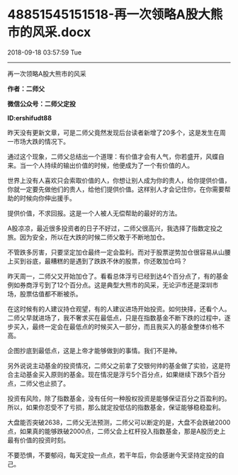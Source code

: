 # 48851545151518-再一次领略A股大熊市的风采.docx

2018-09-18 03:57:59 Tue

----

再一次领略A股大熊市的风采

__作者：二师父__

__微信公众号：二师父定投__

__ID:ershifudt88__

昨天没有更新文章，可是二师父竟然发现后台读者新增了20多个，这是发生在周一市场大跌的情况下。

通过这个现象，二师父总结出一个道理：有价值才会有人气，你若盛开，风蝶自来。当一个人持续的输出价值的时候，他便成为了一个有价值的人。

世界上没有人喜欢只会索取价值的人，你想让别人成为你的贵人，给你提供价值，你就一定要先做他们的贵人，给他们提供价值。这样别人才会记住你，在你需要帮助的时候向你伸出援手。

提供价值，不求回报。这是一个人被人无偿帮助的最好的方法。

A股凉凉，最近很多投资者的日子不好过，二师父很高兴，我选择了指数定投之旅。因为安全，所以在大跌的时候二师父敢于不断地加仓。

不管跌多厉害，只要坚定加仓最终一定会盈利。而对于股票逆势加仓很容易从山腰上买到谷底，最糟糕的是遇到了跌跌不休的股票，你还敢加仓吗？

昨天周一，二师父又开始加仓了。看看总体浮亏已经到达4个百分点了，有的基金例如券商浮亏到了12个百分点。这是典型大熊市的风采，无论沪市还是深圳市场，股票估值都不断被杀。

在这时候有的人建议持仓观望，有的人建议进场开始投资。如何抉择，还看个人。二师父早就进场了，我不奢求买在最低点，只是在指数基金不断下跌的过程中，逐步买入，最终一定会在最低点的时候买入一部分，而且我买入的基金整体价格不高。

企图抄底到最低点，这是上帝才能够做到的事情。我们不是神。

另外说说主动基金的投资情况，二师父之前拿了交银何帅的基金做了实验，这是符合主动基金买入原则的基金。现在情况是浮亏5个百分点，如果继续下跌5个百分点，二师父也止损了。

投资有风险，除了指数基金，没有任何一种股权投资是能够保证百分之百盈利的。所以，如果你忍受不了亏损，那么就定投低估的指数基金，保证能够稳稳盈利。

大盘能否突破2638，二师父无法预测，二师父可以断定的是，大盘不会跌破2000点，如果真的能够跌破2000点，二师父会上杠杆投入指数基金，那是A股历史上最有价值的投资时刻。

不要恐惧，不要郁闷，每天定投一点点，若干年后，你会感谢今天坚持定投的自己。

